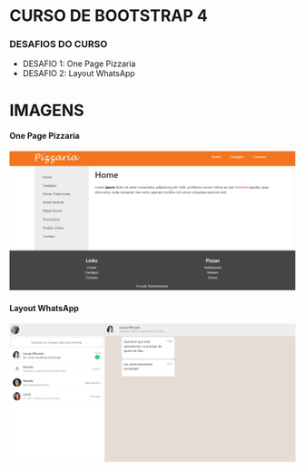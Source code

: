 <h1> CURSO DE BOOTSTRAP 4 </h1>

<h3> DESAFIOS DO CURSO</h3>
<ul>
    <li> DESAFIO 1: One Page Pizzaria</li>
    <li> DESAFIO 2: Layout WhatsApp </li>
</ul>

<h1> IMAGENS </h1>
<h4> One Page Pizzaria </h4>
<img src="Desafio1/Desafio1.png">
<br>
<h4> Layout WhatsApp  </h4>
<img src="Desafio2/Desafio2.png">
